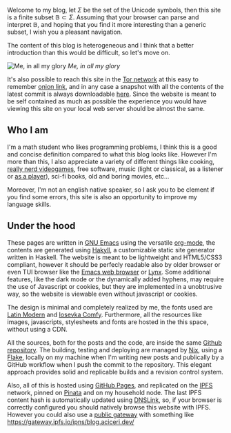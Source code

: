 Welcome to my blog, let $\Sigma$ be the set of the Unicode symbols, then this
site is a finite subset $\mathbb{B} \subset \Sigma$.
Assuming that your browser can parse and interpret $\mathbb{B}$, and hoping that
you find it more interesting than a generic subset, I wish you a pleasant
navigation.

The content of this blog is heterogeneous and I think that a better introduction
than this would be difficult, so let's move on.

![Me, in all my glory](images/me.jpg)
*Me, in all my glory*

It's also possible to reach this site in the [Tor network](https://www.torproject.org/) at this easy to
remember [onion link](http://ty7du6aabrwttfuh6hgvt4aowvmrqxscdshsrcjc2dzftewjs6qvsxad.onion), and in any case a snapshot with all the contents of the
latest commit is always downloadable [here](https://github.com/aciceri/test/archive/refs/heads/gh-pages.zip).
Since the website is meant to be self contained as much as possible the
experience you would have viewing this site on your local web server should be
almost the same.

## Who I am

I'm a math student who likes programming problems, I think this is a good and
concise definition compared to what this blog looks like.
However I'm more than this, I also appreciate a variety of different things like
cooking, [really nerd videogames](https://www.nethack.org), free software, music (light or classical, as a
listener or [as a player](../posts/midi-to-bach/)), sci-fi books, old and boring movies, etc...

Moreover, I'm not an english native speaker, so I ask you to be clement if you
find some errors, this site is also an opportunity to improve my language
skills.

## Under the hood

These pages are written in [GNU Emacs](https://www.gnu.org/software/emacs/) using the versatile [org-mode](https://orgmode.org/), the contents
are generated using [Hakyll](https://jaspervdj.be/hakyll/), a customizable static site generator written in
Haskell.
The website is meant to be lightweight and HTML5/CSS3 compliant,
however it should be perfecly readable also by older browser or even TUI browser
like the [Emacs web browser](https://www.gnu.org/software/emacs/manual/html_mono/eww.html) or [Lynx](https://lynx.browser.org/).
Some additional features, like the dark mode or the dynamically added hyphens,
may require the use of Javascript or cookies, but they are implemented in a
unobtrusive way, so the website is viewable even without javascript or cookies.

The design is minimal and completely realized by me, the fonts used
are [Latin Modern](https://en.wikipedia.org/wiki/Computer_Modern#Latin_Modern) and [Iosevka Comfy](https://github.com/protesilaos/iosevka-comfy). Furthermore, all the resources
like images, javascripts, stylesheets and fonts are hosted in the this
space, without using a CDN.

All the sources, both for the posts and the code, are inside the same [Github
repository](https://github.com/universe/tree/main/projects/blog).
The building, testing and deploying are managed by [Nix](https://nixos.org/nix/), using a [Flake](https://nixos.wiki/wiki/Flakes), locally on my machine
when I'm writing new posts and publically by a GitHub workflow when I push the commit to
the repository.
This elegant approach provides solid and replicable builds and a revision
control system.

Also, all of this is hosted using [GitHub Pages](https://pages.github.com/), and replicated on the [IPFS](https://ipfs.io/)
network, pinned on [Pinata](https://pinata.cloud/) and on my household node.
The last IPFS content hash is automatically updated using [DNSLink](https://dnslink.io/), so, if your
browser is correctly configured you should natively browse this website with
IPFS.
However you could also use a [public gateway](https://ipfs.github.io/public-gateway-checker/) with something like
<https://gateway.ipfs.io/ipns/blog.aciceri.dev/>
